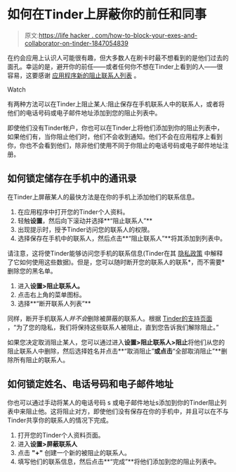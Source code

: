 # 如何在Tinder上屏蔽你的前任和同事

> 原文:[https://life hacker . com/how-to-block-your-exes-and-collaborator-on-tinder-1847054839](https://lifehacker.com/how-to-block-your-exes-and-coworkers-on-tinder-1847054839)

在约会应用上认识人可能很有趣，但大多数人在刷卡时最不想看到的是他们过去的面孔。幸运的是，避开你的前任——或者任何你不想在Tinder上看到的人——很容易，这要感谢 [应用程序新的阻止联系人列表](https://www.tinderpressroom.com/2021-06-04-Tinder-Gives-Members-More-Control-With-New-Feature-Allowing-You-to-Block-Your-Ex) 。

Watch

有两种方法可以在Tinder上阻止某人:阻止保存在手机联系人中的联系人，或者将他们的电话号码或电子邮件地址添加到您的阻止列表中。

即使他们没有Tinder帐户，你也可以在Tinder上将他们添加到你的阻止列表中，如果他们有，当你阻止他们时，他们不会收到通知。他们不会在应用程序上看到你，你也不会看到他们，除非他们使用不同于你阻止的电话号码或电子邮件地址注册。

## 如何锁定储存在手机中的通讯录

在Tinder上屏蔽某人的最快方法是在你的手机上添加他们的联系信息。

1.  在应用程序中打开您的Tinder个人资料。
2.  轻触**设置**，然后向下滚动并选择**“阻止联系人”**
3.  出现提示时，授予Tinder访问您的联系人的权限。
4.  选择保存在手机中的联系人，然后点击**“阻止联系人”**将其添加到列表中。

请注意，这将使Tinder能够访问您手机的联系信息(Tinder在其 [隐私政策](https://policies.tinder.com/privacy/intl/en) 中解释了它如何使用这些数据)。但是，您可以随时断开您的联系人的联系*，而不需要*删除您的黑名单。

1.  进入**设置>阻止联系人。**
2.  点击右上角的菜单图标。
3.  选择**“断开联系人列表”**

同样，断开手机联系人*并不会*删除被屏蔽的联系人。根据 [Tinder的支持页面](https://www.help.tinder.com/hc/en-us/articles/360039684672-Block-Contacts-) ，“为了您的隐私，我们将保持这些联系人被阻止，直到您告诉我们解除阻止。”

如果您决定取消阻止某人，您可以通过进入**设置>阻止联系人>阻止**将他们从您的阻止联系人中删除，然后选择姓名并点击**“取消阻止”**或点击**“全部取消阻止”**删除所有阻止的联系人。

## 如何锁定姓名、电话号码和电子邮件地址

你也可以通过手动将某人的电话号码 s 或电子邮件地址s添加到你的Tinder阻止列表中来阻止他。这将阻止对方，即使他们没有保存在你的手机中，并且可以在不与Tinder共享你的联系人的情况下完成。

1.  打开您的Tinder个人资料页面。
2.  进入**设置>屏蔽联系人**
3.  点击 **"+"** 创建一个新的被阻止的联系人。
4.  填写他们的联系信息，然后点击**“完成”**将他们添加到您的阻止列表中。